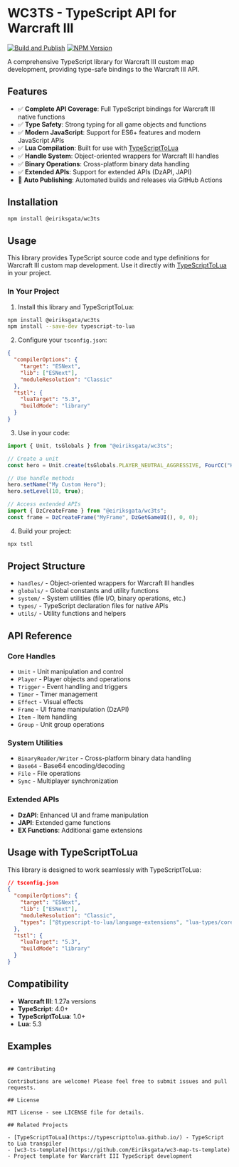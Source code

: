 # WC3TS - TypeScript API for Warcraft III

[![Build and Publish](https://github.com/eiriksgata/wc3ts/actions/workflows/build-and-publish.yml/badge.svg)](https://github.com/eiriksgata/wc3ts/actions/workflows/build-and-publish.yml)
[![NPM Version](https://img.shields.io/npm/v/@eiriksgata/wc3ts)](https://www.npmjs.com/package/@eiriksgata/wc3ts)

A comprehensive TypeScript library for Warcraft III custom map development, providing type-safe bindings to the Warcraft III API.

## Features

- ✅ **Complete API Coverage**: Full TypeScript bindings for Warcraft III native functions
- ✅ **Type Safety**: Strong typing for all game objects and functions
- ✅ **Modern JavaScript**: Support for ES6+ features and modern JavaScript APIs
- ✅ **Lua Compilation**: Built for use with [TypeScriptToLua](https://typescripttolua.github.io/)
- ✅ **Handle System**: Object-oriented wrappers for Warcraft III handles
- ✅ **Binary Operations**: Cross-platform binary data handling
- ✅ **Extended APIs**: Support for extended APIs (DzAPI, JAPI)
- 🚀 **Auto Publishing**: Automated builds and releases via GitHub Actions

## Installation

```bash
npm install @eiriksgata/wc3ts
```

## Usage

This library provides TypeScript source code and type definitions for Warcraft III custom map development. Use it directly with [TypeScriptToLua](https://typescripttolua.github.io/) in your project.

### In Your Project

1. Install this library and TypeScriptToLua:
```bash
npm install @eiriksgata/wc3ts
npm install --save-dev typescript-to-lua
```

2. Configure your `tsconfig.json`:
```json
{
  "compilerOptions": {
    "target": "ESNext",
    "lib": ["ESNext"],
    "moduleResolution": "Classic"
  },
  "tstl": {
    "luaTarget": "5.3",
    "buildMode": "library"
  }
}
```

3. Use in your code:
```typescript
import { Unit, tsGlobals } from "@eiriksgata/wc3ts";

// Create a unit
const hero = Unit.create(tsGlobals.PLAYER_NEUTRAL_AGGRESSIVE, FourCC("Hpal"), 0, 0, 270);

// Use handle methods
hero.setName("My Custom Hero");
hero.setLevel(10, true);

// Access extended APIs  
import { DzCreateFrame } from "@eiriksgata/wc3ts";
const frame = DzCreateFrame("MyFrame", DzGetGameUI(), 0, 0);
```

4. Build your project:
```bash
npx tstl
```

## Project Structure

- `handles/` - Object-oriented wrappers for Warcraft III handles
- `globals/` - Global constants and utility functions
- `system/` - System utilities (file I/O, binary operations, etc.)
- `types/` - TypeScript declaration files for native APIs
- `utils/` - Utility functions and helpers

## API Reference

### Core Handles

- `Unit` - Unit manipulation and control
- `Player` - Player objects and operations
- `Trigger` - Event handling and triggers
- `Timer` - Timer management
- `Effect` - Visual effects
- `Frame` - UI frame manipulation (DzAPI)
- `Item` - Item handling
- `Group` - Unit group operations

### System Utilities

- `BinaryReader/Writer` - Cross-platform binary data handling
- `Base64` - Base64 encoding/decoding
- `File` - File operations
- `Sync` - Multiplayer synchronization

### Extended APIs

- **DzAPI**: Enhanced UI and frame manipulation
- **JAPI**: Extended game functions
- **EX Functions**: Additional game extensions

## Usage with TypeScriptToLua

This library is designed to work seamlessly with TypeScriptToLua:

```json
// tsconfig.json
{
  "compilerOptions": {
    "target": "ESNext",
    "lib": ["ESNext"],
    "moduleResolution": "Classic",
    "types": ["@typescript-to-lua/language-extensions", "lua-types/core/global"]
  },
  "tstl": {
    "luaTarget": "5.3",
    "buildMode": "library"
  }
}
```

## Compatibility

- **Warcraft III**: 1.27a versions
- **TypeScript**: 4.0+
- **TypeScriptToLua**: 1.0+
- **Lua**: 5.3

## Examples
```

## Contributing

Contributions are welcome! Please feel free to submit issues and pull requests.

## License

MIT License - see LICENSE file for details.

## Related Projects

- [TypeScriptToLua](https://typescripttolua.github.io/) - TypeScript to Lua transpiler
- [wc3-ts-template](https://github.com/Eiriksgata/wc3-map-ts-template) - Project template for Warcraft III TypeScript development
